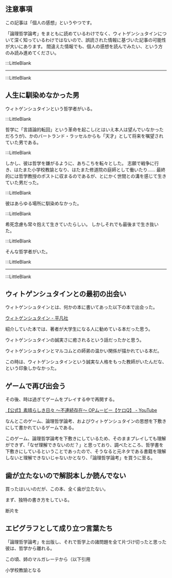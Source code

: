 ## 注意事項

この記事は「個人の感想」というやつです。

「論理哲学論考」をまともに読めているわけでなく、ウィトゲンシュタインについて深く知っているわけではないので、誤読された情報に基づいた記事の可能性が大いにあります。
間違えた情報でも、個人の感想を読んでみたい、という方のみ読み進めてください。

:::LittleBlank

---

:::LittleBlank

## 人生に馴染めなかった男

ウィトゲンシュタインという哲学者がいる。

:::LittleBlank

哲学に「言語論的転回」という革命を起こし(とはいえ本人は望んでいなかっただろうが)、かのバートランド・ラッセルからも「天才」として将来を嘱望されていた男である。

:::LittleBlank

しかし、彼は哲学を嫌がるように、あちこちを転々とした。
志願で戦争に行き、はたまた小学校教諭となり、はたまた修道院の庭師として働いたり......
最終的には哲学教授のポストに収まるのであるが、とにかく世間との溝を感じて生きていた男だった。

:::LittleBlank

彼はあらゆる場所に馴染めなかった。

:::LittleBlank

希死念慮も常々抱えて生きていたらしい。
しかしそれでも最後まで生き抜いた。

:::LittleBlank

そんな哲学者がいた。

:::LittleBlank

---

:::LittleBlank

## ウィトゲンシュタインとの最初の出会い

ウィトゲンシュタインとは、何かの本に書いてあった以下の本で出会った。

[ウィトゲンシュタイン - 平凡社](https://www.heibonsha.co.jp/book/b160457.html)

紹介していた本では、著者が大学生になる人に勧めている本だった思う。

ウィトゲンシュタインの誠実さに癒されるという話だったかと思う。

ウィトゲンシュタインとマルコムとの師弟の温かい関係が描かれている本だ。

この時は、ウィトゲンシュタインという誠実な人格をもった教師がいたんだな、という印象しかなかった。

## ゲームで再び出会う

その後、時は過ぎてゲームをプレイする中で再開する。

[【公式】素晴らしき日々 〜不連続存在〜 OPムービー【ケロQ】 - YouTube](https://youtu.be/fxoQ-8K-90U?si=u1dMYQbuj7k4wwIR)

なんとこのゲーム、論理哲学論考、およびウィトゲンシュタインの思想を下敷きにして書かれているゲームである。

このゲーム、論理哲学論考を下敷きにしているため、そのままプレイしても理解ができず、「なぜ理解できないのだ？」と思っており、調べたところ、哲学書を下敷きにしているということであったので、そうなると元ネタである書籍を理解しないと理解できないじゃないかとなり、「論理哲学論考」を買うに至る。

## 歯が立たないので解説本しか読んでない

買ったはいいのだが、この本、全く歯が立たない。

まず、独特の書き方をしている。

断片を

## エピグラフとして成り立つ言葉たち


「論理哲学論考」を出版し、それで哲学上の諸問題を全て片づけ切ったと思った彼は、哲学から離れる。

この頃、姉のマルガレーテから（以下引用

小学校教諭となる



